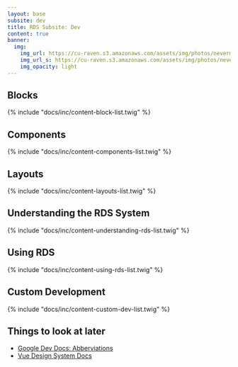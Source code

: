 ```yaml
---
layout: base
subsite: dev
title: RDS Subsite: Dev
content: true
banner:
  img:
    img_url: https://cu-raven.s3.amazonaws.com/assets/img/photos/nevermore.jpg
    img_url_s: https://cu-raven.s3.amazonaws.com/assets/img/photos/nevermore-s.jpg
    img_opacity: light
---
```


## Blocks

{% include "docs/inc/content-block-list.twig" %}

## Components

{% include "docs/inc/content-components-list.twig" %}

## Layouts

{% include "docs/inc/content-layouts-list.twig" %}

## Understanding the RDS System

{% include "docs/inc/content-understanding-rds-list.twig" %}

## Using RDS

{% include "docs/inc/content-using-rds-list.twig" %}

## Custom Development

{% include "docs/inc/content-custom-dev-list.twig" %}

## Things to look at later

- [Google Dev Docs: Abberviations](https://developers.google.com/style/abbreviations)
- [Vue Design System Docs](https://github.com/viljamis/vue-design-system/wiki)

